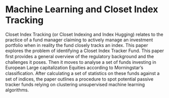 # Machine Learning and Closet Index Tracking
Closet Index Tracking (or Closet Indexing and Index Hugging) relates to the practice of a fund manager claiming to actively manage an investment portfolio when in reality the fund closely tracks an index. This paper explores the problem of identifying a Closet Index Tracker Fund. This paper ﬁrst provides a general overview of the regulatory background and the challenges it poses. Then it moves to analyse a set of funds investing in European Large capitalization Equities according to Morningstar’s classiﬁcation. After calculating a set of statistics on these funds against a set of indices, the paper outlines a procedure to spot potential passive tracker funds relying on clustering unsupervised machine learning algorithms.
